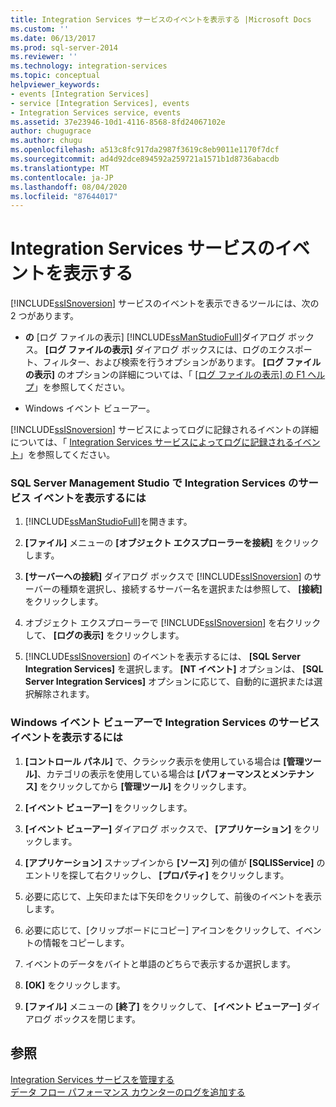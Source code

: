 ```yaml
---
title: Integration Services サービスのイベントを表示する |Microsoft Docs
ms.custom: ''
ms.date: 06/13/2017
ms.prod: sql-server-2014
ms.reviewer: ''
ms.technology: integration-services
ms.topic: conceptual
helpviewer_keywords:
- events [Integration Services]
- service [Integration Services], events
- Integration Services service, events
ms.assetid: 37e23946-10d1-4116-8568-8fd24067102e
author: chugugrace
ms.author: chugu
ms.openlocfilehash: a513c8fc917da2987f3619c8eb9011e1170f7dcf
ms.sourcegitcommit: ad4d92dce894592a259721a1571b1d8736abacdb
ms.translationtype: MT
ms.contentlocale: ja-JP
ms.lasthandoff: 08/04/2020
ms.locfileid: "87644017"
---
```

# <a name="view-events-for-the-integration-services-service"></a>Integration Services サービスのイベントを表示する
  [!INCLUDE[ssISnoversion](../includes/ssisnoversion-md.md)] サービスのイベントを表示できるツールには、次の 2 つがあります。  
  
-   **の** [ログ ファイルの表示] [!INCLUDE[ssManStudioFull](../includes/ssmanstudiofull-md.md)]ダイアログ ボックス。 **[ログ ファイルの表示]** ダイアログ ボックスには、ログのエクスポート、フィルター、および検索を行うオプションがあります。 **[ログ ファイルの表示]** のオプションの詳細については、「 [[ログ ファイルの表示] の F1 ヘルプ](../relational-databases/logs/log-file-viewer-f1-help.md)」を参照してください。  
  
-   Windows イベント ビューアー。  
  
 [!INCLUDE[ssISnoversion](../includes/ssisnoversion-md.md)] サービスによってログに記録されるイベントの詳細については、「 [Integration Services サービスによってログに記録されるイベント](service/events-logged-by-the-integration-services-service.md)」を参照してください。  
  
### <a name="to-view-service-events-for-integration-services-in-sql-server-management-studio"></a>SQL Server Management Studio で Integration Services のサービス イベントを表示するには  
  
1.  [!INCLUDE[ssManStudioFull](../includes/ssmanstudiofull-md.md)]を開きます。  
  
2.  **[ファイル]** メニューの **[オブジェクト エクスプローラーを接続]** をクリックします。  
  
3.  **[サーバーへの接続]** ダイアログ ボックスで [!INCLUDE[ssISnoversion](../includes/ssisnoversion-md.md)] のサーバーの種類を選択し、接続するサーバー名を選択または参照して、 **[接続]** をクリックします。  
  
4.  オブジェクト エクスプローラーで [!INCLUDE[ssISnoversion](../includes/ssisnoversion-md.md)] を右クリックして、 **[ログの表示]** をクリックします。  
  
5.  [!INCLUDE[ssISnoversion](../includes/ssisnoversion-md.md)] のイベントを表示するには、 **[SQL Server Integration Services]** を選択します。 **[NT イベント]** オプションは、 **[SQL Server Integration Services]** オプションに応じて、自動的に選択または選択解除されます。  
  
### <a name="to-view-service-events-for-integration-services-in-windows-event-viewer"></a>Windows イベント ビューアーで Integration Services のサービス イベントを表示するには  
  
1.  **[コントロール パネル]** で、クラシック表示を使用している場合は **[管理ツール]**、カテゴリの表示を使用している場合は **[パフォーマンスとメンテナンス]** をクリックしてから **[管理ツール]** をクリックします。  
  
2.  **[イベント ビューアー]** をクリックします。  
  
3.  **[イベント ビューアー]** ダイアログ ボックスで、 **[アプリケーション]** をクリックします。  
  
4.  **[アプリケーション]** スナップインから **[ソース]** 列の値が **[SQLISService]** のエントリを探して右クリックし、 **[プロパティ]** をクリックします。  
  
5.  必要に応じて、上矢印または下矢印をクリックして、前後のイベントを表示します。  
  
6.  必要に応じて、[クリップボードにコピー] アイコンをクリックして、イベントの情報をコピーします。  
  
7.  イベントのデータをバイトと単語のどちらで表示するか選択します。  
  
8.  **[OK]** をクリックします。  
  
9. **[ファイル]** メニューの **[終了]** をクリックして、 **[イベント ビューアー]** ダイアログ ボックスを閉じます。  
  
## <a name="see-also"></a>参照  
 [Integration Services サービスを管理する](../../2014/integration-services/manage-the-integration-services-service.md)   
 [データ フロー パフォーマンス カウンターのログを追加する](performance/performance-counters.md)  
  
  
